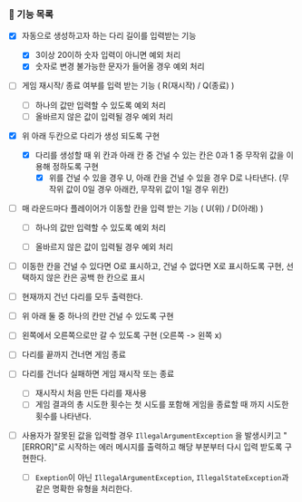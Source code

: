 ### 🚀 기능 목록


- [x] 자동으로 생성하고자 하는 다리 길이를 입력받는 기능
    - [x] 3이상 20이하 숫자 입력이 아니면 예외 처리
    - [x] 숫자로 변경 불가능한 문자가 들어올 경우 예외 처리
- [ ] 게임 재시작/ 종료 여부를 입력 받는 기능 ( R(재시작) / Q(종료) )
    - [ ] 하나의 값만 입력할 수 있도록 예외 처리
    - [ ] 올바르지 않은 값이 입력될 경우 예외 처리

- [x] 위 아래 두칸으로 다리가 생성 되도록 구현
    - [x] 다리를 생성할 때 위 칸과 아래 칸 중 건널 수 있는 칸은 0과 1 중 무작위 값을  이용해 정하도록 구현
        - [x] 위를 건널 수 있을 경우 U, 아래 칸을 건널 수 있을 경우 D로 나타낸다. (무작위 값이 0일 경우 아래칸, 무작위 값이 1일 경우 위칸)

- [ ] 매 라운드마다 플레이어가 이동할 칸을 입력 받는 기능 ( U(위) / D(아래) )

    - [ ] 하나의 값만 입력할 수 있도록 예외 처리

    - [ ] 올바르지 않은 값이 입력될 경우 예외 처리

- [ ] 이동한 칸을 건널 수 있다면 O로 표시하고, 건널 수 없다면  X로 표시하도록 구현, 선택하지 않은 칸은 공백 한 칸으로 표시

- [ ] 현재까지 건넌 다리를 모두 출력한다.

- [ ] 위 아래 둘 중 하나의 칸만 건널 수 있도록 구현

- [ ] 왼쪽에서 오른쪽으로만 갈 수 있도록 구현 (오른쪽 -> 왼쪽 x)

- [ ] 다리를 끝까지 건너면 게임 종료

- [ ] 다리를 건너다 실패하면 게임 재시작 또는 종료

    - [ ] 재시작시 처음 만든 다리를 재사용
    - [ ] 게임 결과의 총 시도한 횟수는 첫 시도를 포함해 게임을 종료할 때 까지 시도한 횟수를 나타낸다.

- [ ] 사용자가 잘못된 값을 입력할 경우 `IllegalArgumentException` 을 발생시키고 "[ERROR]"로 시작하는 에러 메시지를 출력하고 해당 부분부터 다시 입력 받도록 구현한다.

    - [ ] `Exeption`이 아닌 `IllegalArgumentException`, `IllegalStateException`과 같은 명확한 유형을 처리한다.

